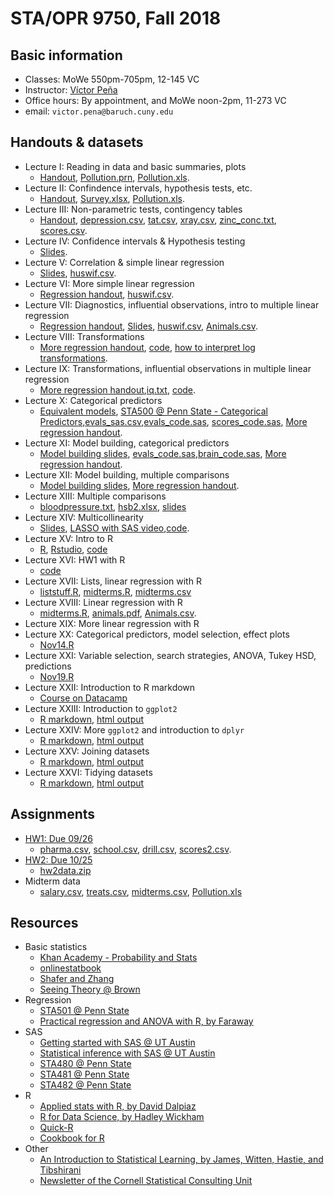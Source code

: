 # STA/OPR 9750, Fall 2018

## Basic information
* Classes: MoWe 550pm-705pm, 12-145 VC
* Instructor: [Víctor Peña](http://vicpena.github.io/)
* Office hours: By appointment, and MoWe noon-2pm, 11-273 VC
* email: ``victor.pena@baruch.cuny.edu``

## Handouts & datasets

* Lecture I: Reading in data and basic summaries, plots
  - [Handout](http://vicpena.github.io/sta9750/fall18/STA9750Lecture1v2.pdf), [Pollution.prn](http://vicpena.github.io/sta9750/fall18/Pollution.prn), [Pollution.xls](http://vicpena.github.io/sta9750/fall18/Pollution.xls).
* Lecture II: Confindence intervals, hypothesis tests, etc.
  - [Handout](http://vicpena.github.io/sta9750/fall18/STA9750Lecture2v2.pdf),  [Survey.xlsx](http://vicpena.github.io/sta9750/fall18/survey.xlsx), [Pollution.xls](http://vicpena.github.io/sta9750/fall18/Pollution.xls).
* Lecture III: Non-parametric tests, contingency tables
  - [Handout](http://vicpena.github.io/sta9750/fall18/STA9750Lecture3.pdf), [depression.csv](http://vicpena.github.io/sta9750/fall18/depression.csv), [tat.csv](http://vicpena.github.io/sta9750/fall18/tat.csv), [xray.csv](http://vicpena.github.io/sta9750/fall18/xray.csv), [zinc_conc.txt](http://vicpena.github.io/sta9750/fall18/zinc_conc.txt), [scores.csv](http://vicpena.github.io/sta9750/fall18/scores.csv).
* Lecture IV: Confidence intervals & Hypothesis testing
  - [Slides](http://vicpena.github.io/sta9750/fall18/Lecture4.pdf).
* Lecture V: Correlation & simple linear regression
  - [Slides](http://vicpena.github.io/sta9750/fall18/Lecture5.pdf), [huswif.csv](http://vicpena.github.io/sta9750/fall18/huswif.csv).
* Lecture VI: More simple linear regression
  - [Regression handout](http://vicpena.github.io/sta9750/fall18/linregSAS.pdf), [huswif.csv](http://vicpena.github.io/sta9750/fall18/huswif.csv).
* Lecture VII: Diagnostics, influential observations, intro to multiple linear regression
  - [Regression handout](http://vicpena.github.io/sta9750/fall18/linregSAS.pdf), [Slides](http://vicpena.github.io/sta9750/fall18/Lecture6.pdf), [huswif.csv](http://vicpena.github.io/sta9750/fall18/huswif.csv), [Animals.csv](http://vicpena.github.io/sta9750/fall18/Animals.csv).
* Lecture VIII: Transformations
  - [More regression handout](http://vicpena.github.io/sta9750/fall18/moreregSAS.pdf), [code](http://vicpena.github.io/sta9750/fall18/animalcode.sas), [how to interpret log transformations](https://www.cscu.cornell.edu/news/statnews/stnews83.pdf).
* Lecture IX: Transformations, influential observations in multiple linear regression
  - [More regression handout](http://vicpena.github.io/sta9750/fall18/moreregSAS.pdf),[iq.txt](http://vicpena.github.io/sta9750/fall18/iq.txt), [code](http://vicpena.github.io/sta9750/fall18/iqcode.sas).
* Lecture X: Categorical predictors
  - [Equivalent models](http://vicpena.github.io/sta9750/fall18/equivalent.pdf), [STA500 @ Penn State - Categorical Predictors](https://onlinecourses.science.psu.edu/stat501/node/301/),[evals_sas.csv](http://vicpena.github.io/sta9750/fall18/evals_sas.csv),[evals_code.sas](http://vicpena.github.io/sta9750/fall18/evals_code.sas), [scores_code.sas](http://vicpena.github.io/sta9750/fall18/scores_code.sas), [More regression handout](http://vicpena.github.io/sta9750/fall18/moreregSAS.pdf).
* Lecture XI: Model building, categorical predictors
  - [Model building slides](http://vicpena.github.io/sta9750/fall18/building.pdf), [evals_code.sas](http://vicpena.github.io/sta9750/fall18/evals_code.sas),[brain_code.sas](http://vicpena.github.io/sta9750/fall18/brain_code.sas), [More regression handout](http://VicPena.github.io/sta9750/fall18/moreregSAS.pdf).
* Lecture XII: Model building, multiple comparisons
  - [Model building slides](http://vicpena.github.io/sta9750/fall18/building.pdf), [More regression handout](http://vicpena.github.io/sta9750/fall18/moreregSAS.pdf).
* Lecture XIII: Multiple comparisons
  - [bloodpressure.txt](http://vicpena.github.io/sta9750/fall18/bloodpressure.txt), [hsb2.xlsx](http://vicpena.github.io/sta9750/fall18/hsb2.xlsx), [slides](http://vicpena.github.io/sta9750/fall18/comparisons.pdf)
* Lecture XIV: Multicollinearity
  - [Slides](http://vicpena.github.io/sta9750/fall18/multicollinearity.pdf), [LASSO with SAS video](https://video.sas.com/detail/video/3646879895001/lasso-selection-with-proc-glmselect),[code](http://vicpena.github.io/sta9750/fall18/bpcode.sas).
* Lecture XV: Intro to R
  - [R](https://www.r-project.org/), [Rstudio](https://www.rstudio.com/), [code](http://vicpena.github.io/sta9750/fall18/introtoR.R)
* Lecture XVI: HW1 with R
  - [code](http://vicpena.github.io/sta9750/fall18/hw1.R)
* Lecture XVII: Lists, linear regression with R
  - [liststuff.R](http://vicpena.github.io/sta9750/fall18/liststuff.R), [midterms.R](http://vicpena.github.io/sta9750/fall18/midterms.R), [midterms.csv](http://vicpena.github.io/sta9750/fall18/midterms.csv)
* Lecture XVIII: Linear regression with R 
  - [midterms.R](http://vicpena.github.io/sta9750/fall18/midterms.R), [animals.pdf](http://vicpena.github.io/sta9750/fall18/animals.pdf), [Animals.csv](http://vicpena.github.io/sta9750/fall18/Animals.csv).
* Lecture XIX: More linear regression with R
* Lecture XX: Categorical predictors, model selection, effect plots
  - [Nov14.R](http://vicpena.github.io/sta9750/fall18/Nov14.R)
* Lecture XXI: Variable selection, search strategies, ANOVA, Tukey HSD, predictions
  - [Nov19.R](http://vicpena.github.io/sta9750/fall18/Nov19.R)  
* Lecture XXII: Introduction to R markdown
  - [Course on Datacamp](https://www.datacamp.com/courses/reporting-with-r-markdown)
* Lecture XXIII: Introduction to `ggplot2`
  - [R markdown](http://vicpena.github.io/sta9750/fall18/Nov28.Rmd), [html output](http://vicpena.github.io/sta9750/fall18/Nov28.html)
* Lecture XXIV: More `ggplot2` and introduction to `dplyr`
  - [R markdown](http://vicpena.github.io/sta9750/fall18/Dec3.Rmd), [html output](http://vicpena.github.io/sta9750/fall18/Dec3.html)
* Lecture XXV: Joining datasets
  - [R markdown](http://vicpena.github.io/sta9750/fall18/Dec5.Rmd), [html output](http://vicpena.github.io/sta9750/fall18/Dec5.html)
* Lecture XXVI: Tidying datasets
  - [R markdown](http://vicpena.github.io/sta9750/fall18/Dec10.Rmd), [html output](http://vicpena.github.io/sta9750/fall18/Dec10.html)
  
## Assignments

* [HW1: Due 09/26](http://vicpena.github.io/sta9750/fall18/HW1.pdf)
  - [pharma.csv](http://vicpena.github.io/sta9750/fall18/pharma.csv), [school.csv](http://vicpena.github.io/sta9750/fall18/school.csv), [drill.csv](http://vicpena.github.io/sta9750/fall18/drill.csv), [scores2.csv](http://vicpena.github.io/sta9750/fall18/scores2.csv).
* [HW2: Due 10/25](http://vicpena.github.io/sta9750/fall18/HW2.pdf)
  - [hw2data.zip](http://VicPena.github.io/sta9750/fall18/hw2data.zip)
* Midterm data
  - [salary.csv](http://VicPena.github.io/sta9750/fall18/salary.csv), [treats.csv](http://VicPena.github.io/sta9750/fall18/treats.csv), [midterms.csv](http://VicPena.github.io/sta9750/fall18/midterms.csv), [Pollution.xls](http://VicPena.github.io/sta9750/fall18/Pollution.xls)
  
## Resources

* Basic statistics
  - [Khan Academy - Probability and Stats](https://www.khanacademy.org/math/statistics-probability)
  - [onlinestatbook](http://onlinestatbook.com/)
  - [Shafer and Zhang](https://stats.libretexts.org/Textbook_Maps/Introductory_Statistics/Book%3A_Introductory_Statistics_(Shafer_and_Zhang))
  - [Seeing Theory @ Brown](https://seeing-theory.brown.edu/index.html#firstPage)
* Regression
  - [STA501 @ Penn State](https://onlinecourses.science.psu.edu/stat501/node/2/)
  - [Practical regression and ANOVA with R, by Faraway](https://cran.r-project.org/doc/contrib/Faraway-PRA.pdf)
* SAS
  - [Getting started with SAS @ UT Austin](https://stat.utexas.edu/images/SSC/documents/SoftwareTutorials/SAS_GettingStarted.pdf)
  - [Statistical inference with SAS @ UT Austin](https://stat.utexas.edu/images/SSC/documents/SoftwareTutorials/SAS_InferentialStats.pdf)
  - [STA480 @ Penn State](https://onlinecourses.science.psu.edu/stat480/)
  - [STA481 @ Penn State](https://onlinecourses.science.psu.edu/stat481/)
  - [STA482 @ Penn State](https://onlinecourses.science.psu.edu/stat482/)
* R
  - [Applied stats with R, by David Dalpiaz](https://daviddalpiaz.github.io/appliedstats/)
  - [R for Data Science, by Hadley Wickham](http://r4ds.had.co.nz/)
  - [Quick-R](https://www.statmethods.net/index.html)
  - [Cookbook for R](http://www.cookbook-r.com/)
* Other 
  - [An Introduction to Statistical Learning, by James, Witten, Hastie, and Tibshirani](http://www-bcf.usc.edu/~gareth/ISL/)
  - [Newsletter of the Cornell Statistical Consulting Unit](https://www.cscu.cornell.edu/news/archive.php)

